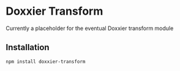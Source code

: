 # Doxxier Transform

Currently a placeholder for the eventual Doxxier transform module

## Installation

```sh
npm install doxxier-transform